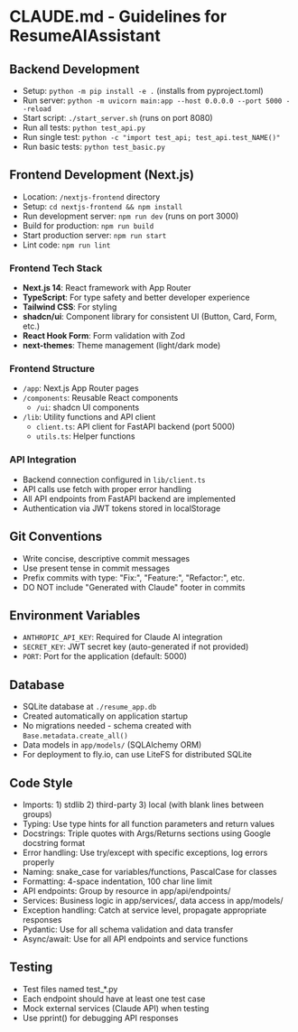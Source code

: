 # CLAUDE.md - Guidelines for ResumeAIAssistant

## Backend Development
- Setup: `python -m pip install -e .` (installs from pyproject.toml)
- Run server: `python -m uvicorn main:app --host 0.0.0.0 --port 5000 --reload`
- Start script: `./start_server.sh` (runs on port 8080)
- Run all tests: `python test_api.py`
- Run single test: `python -c "import test_api; test_api.test_NAME()"`
- Run basic tests: `python test_basic.py`

## Frontend Development (Next.js)
- Location: `/nextjs-frontend` directory
- Setup: `cd nextjs-frontend && npm install`
- Run development server: `npm run dev` (runs on port 3000)
- Build for production: `npm run build`
- Start production server: `npm run start`
- Lint code: `npm run lint`

### Frontend Tech Stack
- **Next.js 14**: React framework with App Router
- **TypeScript**: For type safety and better developer experience
- **Tailwind CSS**: For styling
- **shadcn/ui**: Component library for consistent UI (Button, Card, Form, etc.)
- **React Hook Form**: Form validation with Zod
- **next-themes**: Theme management (light/dark mode)

### Frontend Structure
- `/app`: Next.js App Router pages
- `/components`: Reusable React components
  - `/ui`: shadcn UI components
- `/lib`: Utility functions and API client
  - `client.ts`: API client for FastAPI backend (port 5000)
  - `utils.ts`: Helper functions

### API Integration
- Backend connection configured in `lib/client.ts`
- API calls use fetch with proper error handling
- All API endpoints from FastAPI backend are implemented
- Authentication via JWT tokens stored in localStorage

## Git Conventions
- Write concise, descriptive commit messages
- Use present tense in commit messages
- Prefix commits with type: "Fix:", "Feature:", "Refactor:", etc.
- DO NOT include "Generated with Claude" footer in commits

## Environment Variables
- `ANTHROPIC_API_KEY`: Required for Claude AI integration
- `SECRET_KEY`: JWT secret key (auto-generated if not provided)
- `PORT`: Port for the application (default: 5000)

## Database
- SQLite database at `./resume_app.db`
- Created automatically on application startup
- No migrations needed - schema created with `Base.metadata.create_all()`
- Data models in `app/models/` (SQLAlchemy ORM)
- For deployment to fly.io, can use LiteFS for distributed SQLite

## Code Style
- Imports: 1) stdlib 2) third-party 3) local (with blank lines between groups)
- Typing: Use type hints for all function parameters and return values
- Docstrings: Triple quotes with Args/Returns sections using Google docstring format
- Error handling: Use try/except with specific exceptions, log errors properly
- Naming: snake_case for variables/functions, PascalCase for classes
- Formatting: 4-space indentation, 100 char line limit
- API endpoints: Group by resource in app/api/endpoints/
- Services: Business logic in app/services/, data access in app/models/
- Exception handling: Catch at service level, propagate appropriate responses
- Pydantic: Use for all schema validation and data transfer
- Async/await: Use for all API endpoints and service functions

## Testing
- Test files named test_*.py
- Each endpoint should have at least one test case
- Mock external services (Claude API) when testing
- Use pprint() for debugging API responses